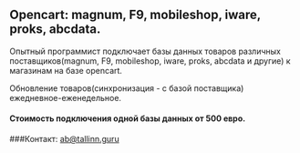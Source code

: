 ## Opencart: magnum, F9, mobileshop, iware, proks, abcdata.

Опытный программист подключает базы данных товаров различных поставщиков(magnum, F9, mobileshop, iware, proks, abcdata и другие) к магазинам на базе opencart.

Обновление товаров(синхронизация - с базой поставщика) ежедневное-еженедельное.

#### Стоимость подключения одной базы данных от 500 евро.

###Контакт: ab@tallinn.guru
